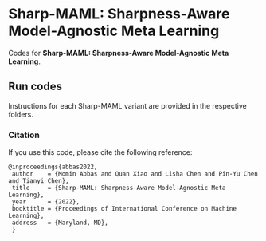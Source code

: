 # Sharp-MAML: Sharpness-Aware Model-Agnostic Meta Learning
Codes for **Sharp-MAML: Sharpness-Aware Model-Agnostic Meta Learning**.


## Run codes 
Instructions for each Sharp-MAML variant are provided in the respective folders.

### Citation
If you use this code, please cite the following reference:
```
@inproceedings{abbas2022,
 author    = {Momin Abbas and Quan Xiao and Lisha Chen and Pin-Yu Chen and Tianyi Chen},
 title     = {Sharp-MAML: Sharpness-Aware Model-Agnostic Meta Learning},
 year      = {2022},
 booktitle = {Proceedings of International Conference on Machine Learning},
 address   = {Maryland, MD},
 }

